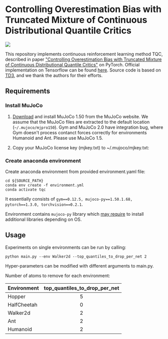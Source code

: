 # Controlling Overestimation Bias with Truncated Mixture of Continuous Distributional Quantile Critics

<img src="https://github.com/bayesgroup/bayesgroup.github.io/blob/master/tqc/assets/tqc/main_exps_pytorch.svg">

This repository implements continuous reinforcement learning method TQC, described in paper ["Controlling Overestimation Bias with Truncated Mixture of Continuous Distributional Quantile Critics"](https://arxiv.org/abs/2005.04269) on PyTorch.
Official implementation on Tensorflow can be found [here](https://github.com/bayesgroup/tqc). Source code is based on [TD3](https://github.com/sfujim/TD3), and we thank the authors for their efforts.

## Requirements

### Install MuJoCo

1. [Download](https://www.roboti.us/index.html) and install MuJoCo 1.50 from the MuJoCo website. We assume that the MuJoCo files are extracted to the default location (`~/.mujoco/mjpro150`). Gym and MuJoCo 2.0 have integration bug, where Gym doesn't process contanct forces correctly for environments Humanoid and Ant.
Please use MuJoCo 1.5.

2. Copy your MuJoCo license key (mjkey.txt) to ~/.mujoco/mjkey.txt:

### Create anaconda environment

Create anaconda environment from provided environment.yaml file:

```
cd ${SOURCE_PATH}
conda env create -f environment.yml 
conda activate tqc
```

It essentially consists of ```gym==0.12.5, mujoco-py==1.50.1.68, pytorch==1.3.0, torchvision==0.2.1```.

Environment contains ```mujoco-py``` library which [may require](https://github.com/openai/mujoco-py) to install additional libraries depending on OS.

## Usage
Experiments on single environments can be run by calling:

```
python main.py --env Walker2d --top_quantiles_to_drop_per_net 2
```

Hyper-parameters can be modified with different arguments to main.py.

Number of atoms to remove for each environment:
    
| Environment        | top_quantiles_to_drop_per_net  |
| ------------- |:-------------:|
| Hopper           | 5 |
| HalfCheetah      | 0 |
| Walker2d         | 2 |
| Ant              | 2 |
| Humanoid         | 2 |

